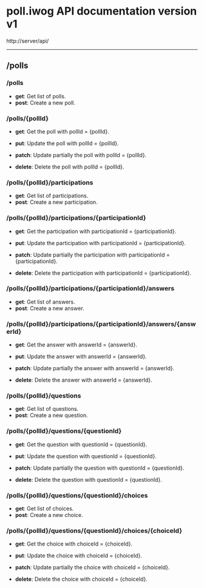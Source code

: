 # poll.iwog API documentation version v1
http://server/api/

---

## /polls

### /polls

* **get**: Get list of polls.
* **post**: Create a new poll.

### /polls/{pollId}

* **get**: Get the poll with pollId = {pollId}.

* **put**: Update the poll with pollId = {pollId}.

* **patch**: Update partially the poll with pollId = {pollId}.

* **delete**: Delete the poll with pollId = {pollId}.

### /polls/{pollId}/participations

* **get**: Get list of participations.
* **post**: Create a new participation.

### /polls/{pollId}/participations/{participationId}

* **get**: Get the participation with participationId = {participationId}.

* **put**: Update the participation with participationId = {participationId}.

* **patch**: Update partially the participation with participationId = {participationId}.

* **delete**: Delete the participation with participationId = {participationId}.

### /polls/{pollId}/participations/{participationId}/answers

* **get**: Get list of answers.
* **post**: Create a new answer.

### /polls/{pollId}/participations/{participationId}/answers/{answerId}

* **get**: Get the answer with answerId = {answerId}.

* **put**: Update the answer with answerId = {answerId}.

* **patch**: Update partially the answer with answerId = {answerId}.

* **delete**: Delete the answer with answerId = {answerId}.

### /polls/{pollId}/questions

* **get**: Get list of questions.
* **post**: Create a new question.

### /polls/{pollId}/questions/{questionId}

* **get**: Get the question with questionId = {questionId}.

* **put**: Update the question with questionId = {questionId}.

* **patch**: Update partially the question with questionId = {questionId}.

* **delete**: Delete the question with questionId = {questionId}.

### /polls/{pollId}/questions/{questionId}/choices

* **get**: Get list of choices.
* **post**: Create a new choice.

### /polls/{pollId}/questions/{questionId}/choices/{choiceId}

* **get**: Get the choice with choiceId = {choiceId}.

* **put**: Update the choice with choiceId = {choiceId}.

* **patch**: Update partially the choice with choiceId = {choiceId}.

* **delete**: Delete the choice with choiceId = {choiceId}.

